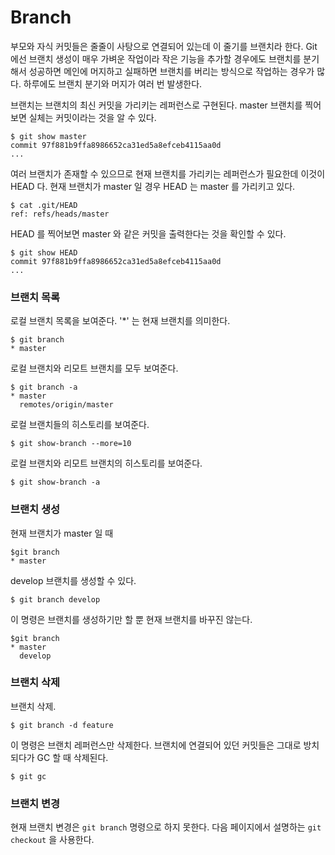 # Branch

부모와 자식 커밋들은 줄줄이 사탕으로 연결되어 있는데 이 줄기를 브랜치라 한다.
Git 에선 브랜치 생성이 매우 가벼운 작업이라 작은 기능을 추가할 경우에도 브랜치를 분기해서
성공하면 메인에 머지하고 실패하면 브랜치를 버리는 방식으로 작업하는 경우가 많다.
하루에도 브랜치 분기와 머지가 여러 번 발생한다.

브랜치는 브랜치의 최신 커밋을 가리키는 레퍼런스로 구현된다.
master 브랜치를 찍어보면 실체는 커밋이라는 것을 알 수 있다.

	$ git show master
	commit 97f881b9ffa8986652ca31ed5a8efceb4115aa0d
	...

여러 브랜치가 존재할 수 있으므로 현재 브랜치를 가리키는 레퍼런스가 필요한데 이것이 HEAD 다.
현재 브랜치가 master 일 경우 HEAD 는 master 를 가리키고 있다.

	$ cat .git/HEAD
	ref: refs/heads/master

HEAD 를 찍어보면 master 와 같은 커밋을 출력한다는 것을 확인할 수 있다.

	$ git show HEAD
	commit 97f881b9ffa8986652ca31ed5a8efceb4115aa0d
	...


### 브랜치 목록

로컬 브랜치 목록을 보여준다. '*' 는 현재 브랜치를 의미한다.

	$ git branch
	* master

로컬 브랜치와 리모트 브랜치를 모두 보여준다.

	$ git branch -a
	* master
	  remotes/origin/master

로컬 브랜치들의 히스토리를 보여준다.

	$ git show-branch --more=10

로컬 브랜치와 리모트 브랜치의 히스토리를 보여준다.

	$ git show-branch -a


### 브랜치 생성

현재 브랜치가 master 일 때

	$git branch
	* master

develop 브랜치를 생성할 수 있다.

	$ git branch develop

이 명령은 브랜치를 생성하기만 할 뿐 현재 브랜치를 바꾸진 않는다.

	$git branch
	* master
	  develop


### 브랜치 삭제

브랜치 삭제.

	$ git branch -d feature

이 명령은 브랜치 레퍼런스만 삭제한다.
브랜치에 연결되어 있던 커밋들은 그대로 방치되다가 GC 할 때 삭제된다.

	$ git gc


### 브랜치 변경

현재 브랜치 변경은 `git branch` 명령으로 하지 못한다.
다음 페이지에서 설명하는 `git checkout` 을 사용한다.
